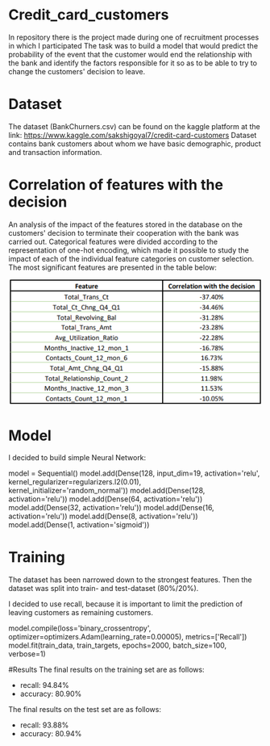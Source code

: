 # Credit_card_customers

In repository there is the project made during one of recruitment processes in which I participated
The task was to build a model that would predict the probability of the event that the customer would end the relationship 
with the bank and identify the factors responsible for it so as to be able to try to change the customers' decision to leave. 

# Dataset
The dataset (BankChurners.csv) can be found on the kaggle platform at the link:
https://www.kaggle.com/sakshigoyal7/credit-card-customers
Dataset contains bank customers about whom we have basic demographic, product and transaction information.

# Correlation of features with the decision 
An analysis of the impact of the features stored in the database on the customers' decision to terminate their cooperation 
with the bank was carried out. Categorical features were divided according to the representation of one-hot encoding, 
which made it possible to study the impact of each of the individual feature categories on customer selection.
The most significant features are presented in the table below: 

![alt text](https://github.com/MichalGrzebyk/credit_card_customers/blob/main/Correlation.png?raw=true)

# Model
I decided to build simple Neural Network:

model = Sequential()
model.add(Dense(128, input_dim=19, activation='relu', kernel_regularizer=regularizers.l2(0.01), kernel_initializer='random_normal'))
model.add(Dense(128, activation='relu'))
model.add(Dense(64, activation='relu'))
model.add(Dense(32, activation='relu'))
model.add(Dense(16, activation='relu'))
model.add(Dense(8, activation='relu'))
model.add(Dense(1, activation='sigmoid'))

# Training
The dataset has been narrowed down to the strongest features. 
Then the dataset was split into train- and test-dataset (80%/20%).

I decided to use recall, because it is important to limit the prediction of leaving customers as remaining customers.

model.compile(loss='binary_crossentropy', optimizer=optimizers.Adam(learning_rate=0.00005), metrics=['Recall'])
model.fit(train_data, train_targets, epochs=2000, batch_size=100, verbose=1)

#Results
The final results on the training set are as follows: 
  - recall: 94.84%
  - accuracy: 80.90%

The final results on the test set are as follows: 
  - recall: 93.88%
  - accuracy: 80.94%
